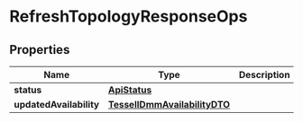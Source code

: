 

# RefreshTopologyResponseOps


## Properties

Name | Type | Description | Notes
------------ | ------------- | ------------- | -------------
**status** | [**ApiStatus**](ApiStatus.md) |  |  [optional]
**updatedAvailability** | [**TessellDmmAvailabilityDTO**](TessellDmmAvailabilityDTO.md) |  |  [optional]



